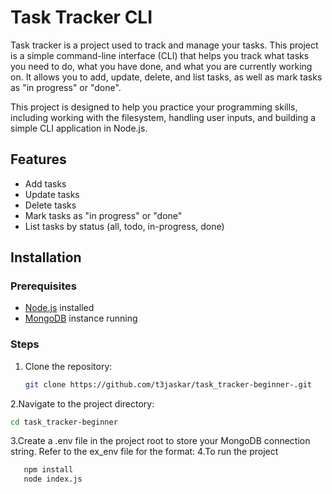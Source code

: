 # Task Tracker CLI

Task tracker is a project used to track and manage your tasks. This project is a simple command-line interface (CLI) that helps you track what tasks you need to do, what you have done, and what you are currently working on. It allows you to add, update, delete, and list tasks, as well as mark tasks as "in progress" or "done".

This project is designed to help you practice your programming skills, including working with the filesystem, handling user inputs, and building a simple CLI application in Node.js.

## Features
- Add tasks
- Update tasks
- Delete tasks
- Mark tasks as "in progress" or "done"
- List tasks by status (all, todo, in-progress, done)

## Installation

### Prerequisites
- [Node.js](https://nodejs.org/) installed
- [MongoDB](https://www.mongodb.com/) instance running

### Steps

1. Clone the repository:
   ```bash
   git clone https://github.com/t3jaskar/task_tracker-beginner-.git
2.Navigate to the project directory:
   ```bash
   cd task_tracker-beginner
   ```
3.Create a .env file in the project root to store your MongoDB connection string. Refer to the ex_env file for the format:
4.To run the project
   ```bash
      npm install
      node index.js
   ```
